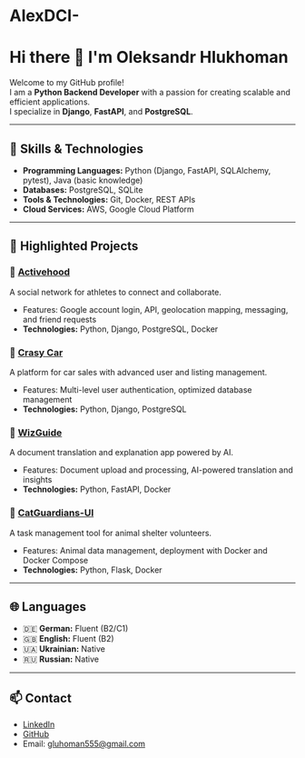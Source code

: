 # AlexDCI-

# Hi there 👋 I'm Oleksandr Hlukhoman

Welcome to my GitHub profile!  
I am a **Python Backend Developer** with a passion for creating scalable and efficient applications.  
I specialize in **Django**, **FastAPI**, and **PostgreSQL**.

---

## 🚀 Skills & Technologies

- **Programming Languages:** Python (Django, FastAPI, SQLAlchemy, pytest), Java (basic knowledge)  
- **Databases:** PostgreSQL, SQLite  
- **Tools & Technologies:** Git, Docker, REST APIs  
- **Cloud Services:** AWS, Google Cloud Platform  

---

## 📂 Highlighted Projects  

### 🔧 [Activehood](https://github.com/l0Ui53/active_hood/blob/main/README.md)  
A social network for athletes to connect and collaborate.  
- Features: Google account login, API, geolocation mapping, messaging, and friend requests  
- **Technologies:** Python, Django, PostgreSQL, Docker  

### 🚗 [Crasy Car](https://github.com/AlexDCI/crasy_car/blob/main/README.md)  
A platform for car sales with advanced user and listing management.  
- Features: Multi-level user authentication, optimized database management  
- **Technologies:** Python, Django, PostgreSQL  

### 📜 [WizGuide](https://github.com/AlexDCI/WizGuide/blob/main/README.md)  
A document translation and explanation app powered by AI.  
- Features: Document upload and processing, AI-powered translation and insights  
- **Technologies:** Python, FastAPI, Docker  

### 🐾 [CatGuardians-UI](https://github.com/AlexDCI/AlexDCI-catguardians-ui/blob/main/README.md)  
A task management tool for animal shelter volunteers.  
- Features: Animal data management, deployment with Docker and Docker Compose  
- **Technologies:** Python, Flask, Docker  

---

## 🌐 Languages  

- 🇩🇪 **German:** Fluent (B2/C1)  
- 🇬🇧 **English:** Fluent (B2)  
- 🇺🇦 **Ukrainian:** Native  
- 🇷🇺 **Russian:** Native  

---

## 📫 Contact  

- [LinkedIn](https://www.linkedin.com/in/oleksandr-hlukhoman)  
- [GitHub](https://github.com/AlexDCI)  
- Email: [gluhoman555@gmail.com](mailto:gluhoman555@gmail.com)



